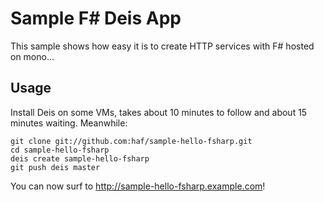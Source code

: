 # Sample F# Deis App

This sample shows how easy it is to create HTTP services with F# hosted on mono...

## Usage

Install Deis on some VMs, takes about 10 minutes to follow and about 15 minutes waiting. Meanwhile:

```
git clone git://github.com:haf/sample-hello-fsharp.git
cd sample-hello-fsharp
deis create sample-hello-fsharp
git push deis master
```

You can now surf to http://sample-hello-fsharp.example.com!